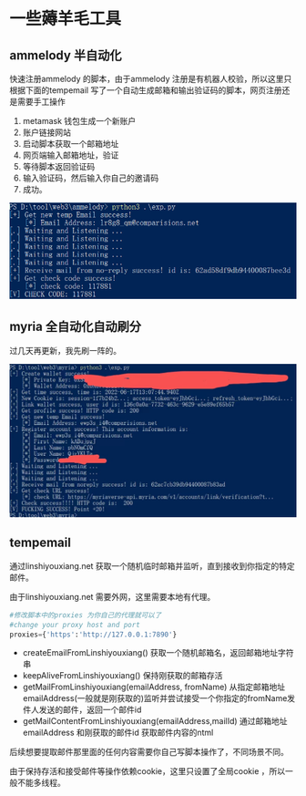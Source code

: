 # 一些薅羊毛工具

## ammelody 半自动化

快速注册ammelody 的脚本，由于ammelody 注册是有机器人校验，所以这里只根据下面的tempemail 写了一个自动生成邮箱和输出验证码的脚本，网页注册还是需要手工操作

1. metamask 钱包生成一个新账户
2. 账户链接网站
3. 启动脚本获取一个邮箱地址
4. 网页端输入邮箱地址，验证
5. 等待脚本返回验证码
6. 输入验证码，然后输入你自己的邀请码
7. 成功。

![image-20220618142431407](README.assets/image-20220618142431407.png)

## myria 全自动化自动刷分

过几天再更新，我先刷一阵的。

![image-20220618142617715](README.assets/image-20220618142617715.png)

## tempemail

通过linshiyouxiang.net 获取一个随机临时邮箱并监听，直到接收到你指定的特定邮件。

由于linshiyouxiang.net 需要外网，这里需要本地有代理。

```python
#修改脚本中的proxies 为你自己的代理就可以了
#change your proxy host and port
proxies={'https':'http://127.0.0.1:7890'}
```

- createEmailFromLinshiyouxiang() 获取一个随机邮箱名，返回邮箱地址字符串
- keepAliveFromLinshiyouxiang() 保持刚获取的邮箱存活
- getMailFromLinshiyouxiang(emailAddress, fromName) 从指定邮箱地址emailAddress(一般就是刚获取的)监听并尝试接受一个你指定的fromName发件人发送的邮件，返回一个邮件id
- getMailContentFromLinshiyouxiang(emailAddress,mailId) 通过邮箱地址emailAddress 和刚获取的邮件id 获取邮件内容的ntml

后续想要提取邮件那里面的任何内容需要你自己写脚本操作了，不同场景不同。

由于保持存活和接受邮件等操作依赖cookie，这里只设置了全局cookie ，所以一般不能多线程。
